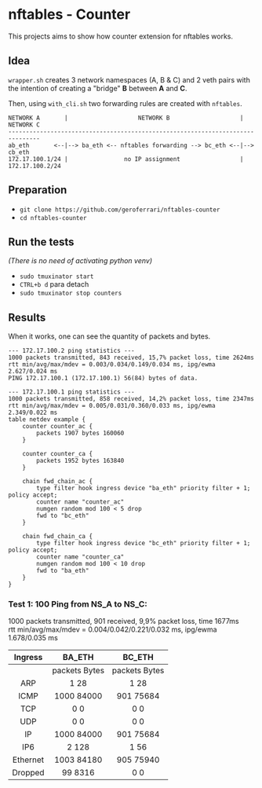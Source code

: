 # nftables - Counter
This projects aims to show how counter extension for nftables works. 

## Idea

`wrapper.sh` creates 3 network namespaces (A, B & C) and 2 veth pairs
with the intention of creating a "bridge" **B** between **A** and **C**.

Then, using `with_cli.sh` two forwarding rules are created with `nftables`.


```
NETWORK A       |                    NETWORK B                    |   NETWORK C
-------------------------------------------------------------------------------
ab_eth       <--|--> ba_eth <-- nftables forwarding --> bc_eth <--|--> cb_eth
172.17.100.1/24 |                no IP assignment                 |    172.17.100.2/24
```

## Preparation

* `git clone https://github.com/geroferrari/nftables-counter`
* `cd nftables-counter`

## Run the tests

*(There is no need of activating python venv)*


* `sudo tmuxinator start`
* `CTRL+b d` para detach
* `sudo tmuxinator stop counters`


## Results

When it works, one can see the quantity of packets and bytes.

```
--- 172.17.100.2 ping statistics ---
1000 packets transmitted, 843 received, 15,7% packet loss, time 2624ms
rtt min/avg/max/mdev = 0.003/0.034/0.149/0.034 ms, ipg/ewma 2.627/0.024 ms
PING 172.17.100.1 (172.17.100.1) 56(84) bytes of data.

--- 172.17.100.1 ping statistics ---
1000 packets transmitted, 858 received, 14,2% packet loss, time 2347ms
rtt min/avg/max/mdev = 0.005/0.031/0.360/0.033 ms, ipg/ewma 2.349/0.022 ms
table netdev example {
	counter counter_ac {
		packets 1907 bytes 160060
	}

	counter counter_ca {
		packets 1952 bytes 163840
	}

	chain fwd_chain_ac {
		type filter hook ingress device "ba_eth" priority filter + 1; policy accept;
		counter name "counter_ac"
		numgen random mod 100 < 5 drop
		fwd to "bc_eth"
	}

	chain fwd_chain_ca {
		type filter hook ingress device "bc_eth" priority filter + 1; policy accept;
		counter name "counter_ca"
		numgen random mod 100 < 10 drop
		fwd to "ba_eth"
	}
}

```

### Test 1: 100 Ping from NS_A to NS_C: 
1000 packets transmitted, 901 received, 9,9% packet loss, time 1677ms     
rtt min/avg/max/mdev = 0.004/0.042/0.221/0.032 ms, ipg/ewma 1.678/0.035 ms  

|  Ingress |      BA_ETH      |      BC_ETH      |
|:--------:|:----------------:|:----------------:|
|          | packets    Bytes | packets    Bytes |
| ARP      | 1          28    | 1          28    |
| ICMP     | 1000       84000 | 901        75684 |
| TCP      | 0          0     | 0          0     |
| UDP      | 0          0     | 0          0     |
| IP       | 1000       84000 | 901        75684 |
| IP6      | 2          128   | 1          56    |
| Ethernet | 1003       84180 | 905        75940 |
| Dropped  | 99         8316  | 0          0     |